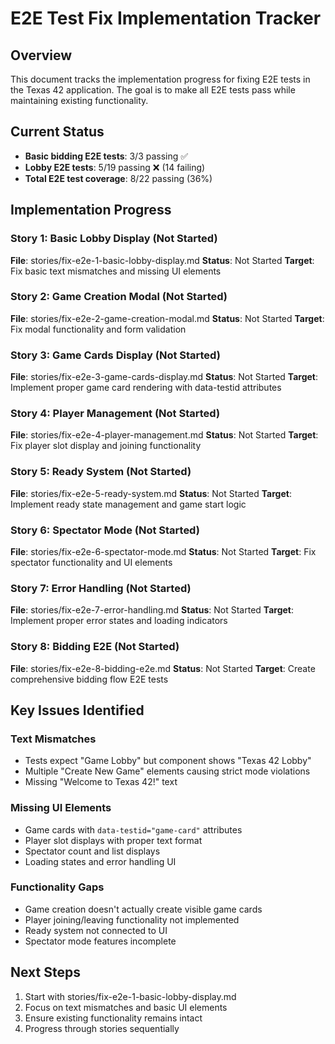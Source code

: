 # E2E Test Fix Implementation Tracker

## Overview
This document tracks the implementation progress for fixing E2E tests in the Texas 42 application. The goal is to make all E2E tests pass while maintaining existing functionality.

## Current Status
- **Basic bidding E2E tests**: 3/3 passing ✅
- **Lobby E2E tests**: 5/19 passing ❌ (14 failing)
- **Total E2E test coverage**: 8/22 passing (36%)

## Implementation Progress

### Story 1: Basic Lobby Display (Not Started)
**File**: stories/fix-e2e-1-basic-lobby-display.md
**Status**: Not Started
**Target**: Fix basic text mismatches and missing UI elements

### Story 2: Game Creation Modal (Not Started)
**File**: stories/fix-e2e-2-game-creation-modal.md
**Status**: Not Started
**Target**: Fix modal functionality and form validation

### Story 3: Game Cards Display (Not Started)
**File**: stories/fix-e2e-3-game-cards-display.md
**Status**: Not Started
**Target**: Implement proper game card rendering with data-testid attributes

### Story 4: Player Management (Not Started)
**File**: stories/fix-e2e-4-player-management.md
**Status**: Not Started
**Target**: Fix player slot display and joining functionality

### Story 5: Ready System (Not Started)
**File**: stories/fix-e2e-5-ready-system.md
**Status**: Not Started
**Target**: Implement ready state management and game start logic

### Story 6: Spectator Mode (Not Started)
**File**: stories/fix-e2e-6-spectator-mode.md
**Status**: Not Started
**Target**: Fix spectator functionality and UI elements

### Story 7: Error Handling (Not Started)
**File**: stories/fix-e2e-7-error-handling.md
**Status**: Not Started
**Target**: Implement proper error states and loading indicators

### Story 8: Bidding E2E (Not Started)
**File**: stories/fix-e2e-8-bidding-e2e.md
**Status**: Not Started
**Target**: Create comprehensive bidding flow E2E tests

## Key Issues Identified

### Text Mismatches
- Tests expect "Game Lobby" but component shows "Texas 42 Lobby"
- Multiple "Create New Game" elements causing strict mode violations
- Missing "Welcome to Texas 42!" text

### Missing UI Elements
- Game cards with `data-testid="game-card"` attributes
- Player slot displays with proper text format
- Spectator count and list displays
- Loading states and error handling UI

### Functionality Gaps
- Game creation doesn't actually create visible game cards
- Player joining/leaving functionality not implemented
- Ready system not connected to UI
- Spectator mode features incomplete

## Next Steps
1. Start with stories/fix-e2e-1-basic-lobby-display.md
2. Focus on text mismatches and basic UI elements
3. Ensure existing functionality remains intact
4. Progress through stories sequentially
